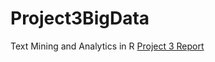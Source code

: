 # Project3BigData
Text Mining and Analytics in R 
[Project 3 Report](https://docs.google.com/document/d/14kvjlkHP87M7s3e_rmuNPAWJNe8BzXQr_TFgGBRczgI/edit?usp=sharing)
